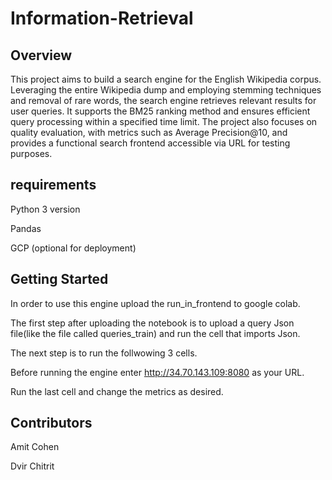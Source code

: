 # Information-Retrieval
## Overview
This project aims to build a search engine for the English Wikipedia corpus. Leveraging the entire Wikipedia dump and employing stemming techniques and removal of rare words, the search engine retrieves relevant results for user queries. It supports the BM25 ranking method and ensures efficient query processing within a specified time limit. The project also focuses on quality evaluation, with metrics such as Average Precision@10, and provides a functional search frontend accessible via URL for testing purposes.


## requirements
Python 3 version

Pandas

GCP (optional for deployment)

## Getting Started

In order to use this engine  upload the run_in_frontend to google colab.

The first step after uploading the notebook is to upload a query Json file(like the file called queries_train) and run the cell that imports Json.

The next step is to	 run the follwowing 3 cells.

Before running the engine enter http://34.70.143.109:8080 as your URL.

Run the last cell and change the metrics as desired.

## Contributors
Amit Cohen

Dvir Chitrit

